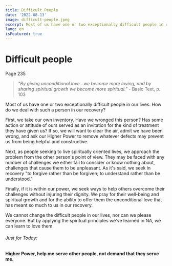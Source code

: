 ```yaml
---
title: Difficult People
date: '2022-08-13'
image: difficult-people.jpeg
excerpt: Most of us have one or two exceptionally difficult people in our lives. How do we deal with such a person in our recovery?
lang: en
isFeatured: true
---
```


# Difficult people

Page 235

> *"By giving unconditional love...we become more loving, and by sharing spiritual growth we become more spiritual."* - Basic Text, p. 103

Most of us have one or two exceptionally difficult people in our lives. How do we deal with such a person in our recovery?

First, we take our own inventory. Have we wronged this person? Has some action or attitude of ours served as an invitation for the kind of treatment they have given us? If so, we will want to clear the air, admit we have been wrong, and ask our Higher Power to remove whatever defects may prevent us from being helpful and constructive.

Next, as people seeking to live spiritually oriented lives, we approach the problem from the other person's point of view. They may be faced with any number of challenges we either fail to consider or know nothing about, challenges that cause them to be unpleasant. As it's said, we seek in recovery "to forgive rather than be forgiven; to understand rather than be understood."

Finally, if it is within our power, we seek ways to help others overcome their challenges without injuring their dignity. We pray for their well-being and spiritual growth and for the ability to offer them the unconditional love that has meant so much to us in our recovery.

We cannot change the difficult people in our lives, nor can we please everyone. But by applying the spiritual principles we've learned in NA, we can learn to love them.

###### Just for Today: 

#### Higher Power, help me serve other people, not demand that they serve me.
